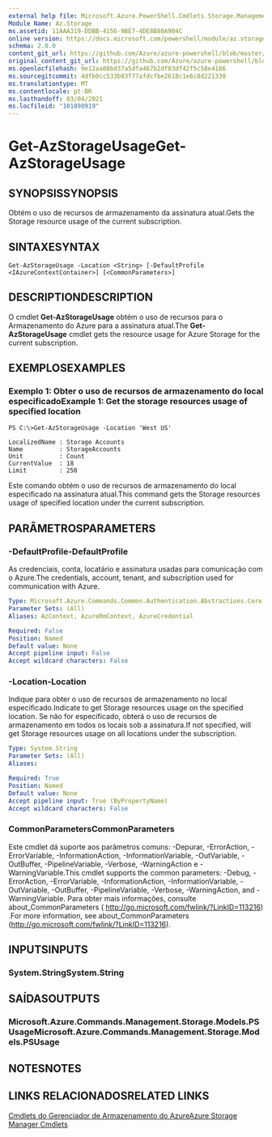 ```yaml
---
external help file: Microsoft.Azure.PowerShell.Cmdlets.Storage.Management.dll-Help.xml
Module Name: Az.Storage
ms.assetid: 11AAA319-DDBB-4156-9BE7-4DE8B80A904C
online version: https://docs.microsoft.com/powershell/module/az.storage/get-azstorageusage
schema: 2.0.0
content_git_url: https://github.com/Azure/azure-powershell/blob/master/src/Storage/Storage.Management/help/Get-AzStorageUsage.md
original_content_git_url: https://github.com/Azure/azure-powershell/blob/master/src/Storage/Storage.Management/help/Get-AzStorageUsage.md
ms.openlocfilehash: 9e12aa08bd37a5dfa467b2df03df42f5c58e4186
ms.sourcegitcommit: 4dfb0cc533b83f77afdcfbe2618c1e6c8d221330
ms.translationtype: MT
ms.contentlocale: pt-BR
ms.lasthandoff: 03/04/2021
ms.locfileid: "101890919"
---
```

# <span data-ttu-id="8660b-101">Get-AzStorageUsage</span><span class="sxs-lookup"><span data-stu-id="8660b-101">Get-AzStorageUsage</span></span>

## <span data-ttu-id="8660b-102">SYNOPSIS</span><span class="sxs-lookup"><span data-stu-id="8660b-102">SYNOPSIS</span></span>
<span data-ttu-id="8660b-103">Obtém o uso de recursos de armazenamento da assinatura atual.</span><span class="sxs-lookup"><span data-stu-id="8660b-103">Gets the Storage resource usage of the current subscription.</span></span>

## <span data-ttu-id="8660b-104">SINTAXE</span><span class="sxs-lookup"><span data-stu-id="8660b-104">SYNTAX</span></span>

```
Get-AzStorageUsage -Location <String> [-DefaultProfile <IAzureContextContainer>] [<CommonParameters>]
```

## <span data-ttu-id="8660b-105">DESCRIPTION</span><span class="sxs-lookup"><span data-stu-id="8660b-105">DESCRIPTION</span></span>
<span data-ttu-id="8660b-106">O cmdlet **Get-AzStorageUsage** obtém o uso de recursos para o Armazenamento do Azure para a assinatura atual.</span><span class="sxs-lookup"><span data-stu-id="8660b-106">The **Get-AzStorageUsage** cmdlet gets the resource usage for Azure Storage for the current subscription.</span></span>

## <span data-ttu-id="8660b-107">EXEMPLOS</span><span class="sxs-lookup"><span data-stu-id="8660b-107">EXAMPLES</span></span>

### <span data-ttu-id="8660b-108">Exemplo 1: Obter o uso de recursos de armazenamento do local especificado</span><span class="sxs-lookup"><span data-stu-id="8660b-108">Example 1: Get the storage resources usage of specified location</span></span>
```
PS C:\>Get-AzStorageUsage -Location 'West US'

LocalizedName : Storage Accounts
Name          : StorageAccounts
Unit          : Count
CurrentValue  : 18
Limit         : 250
```

<span data-ttu-id="8660b-109">Este comando obtém o uso de recursos de armazenamento do local especificado na assinatura atual.</span><span class="sxs-lookup"><span data-stu-id="8660b-109">This command gets the Storage resources usage of specified location under the current subscription.</span></span>

## <span data-ttu-id="8660b-110">PARÂMETROS</span><span class="sxs-lookup"><span data-stu-id="8660b-110">PARAMETERS</span></span>

### <span data-ttu-id="8660b-111">-DefaultProfile</span><span class="sxs-lookup"><span data-stu-id="8660b-111">-DefaultProfile</span></span>
<span data-ttu-id="8660b-112">As credenciais, conta, locatário e assinatura usadas para comunicação com o Azure.</span><span class="sxs-lookup"><span data-stu-id="8660b-112">The credentials, account, tenant, and subscription used for communication with Azure.</span></span>

```yaml
Type: Microsoft.Azure.Commands.Common.Authentication.Abstractions.Core.IAzureContextContainer
Parameter Sets: (All)
Aliases: AzContext, AzureRmContext, AzureCredential

Required: False
Position: Named
Default value: None
Accept pipeline input: False
Accept wildcard characters: False
```

### <span data-ttu-id="8660b-113">-Location</span><span class="sxs-lookup"><span data-stu-id="8660b-113">-Location</span></span>
<span data-ttu-id="8660b-114">Indique para obter o uso de recursos de armazenamento no local especificado.</span><span class="sxs-lookup"><span data-stu-id="8660b-114">Indicate to get Storage resources usage on the specified location.</span></span>
<span data-ttu-id="8660b-115">Se não for especificado, obterá o uso de recursos de armazenamento em todos os locais sob a assinatura.</span><span class="sxs-lookup"><span data-stu-id="8660b-115">If not specified, will get Storage resources usage on all locations under the subscription.</span></span>

```yaml
Type: System.String
Parameter Sets: (All)
Aliases:

Required: True
Position: Named
Default value: None
Accept pipeline input: True (ByPropertyName)
Accept wildcard characters: False
```

### <span data-ttu-id="8660b-116">CommonParameters</span><span class="sxs-lookup"><span data-stu-id="8660b-116">CommonParameters</span></span>
<span data-ttu-id="8660b-117">Este cmdlet dá suporte aos parâmetros comuns: -Depurar, -ErrorAction, -ErrorVariable, -InformationAction, -InformationVariable, -OutVariable, -OutBuffer, -PipelineVariable, -Verbose, -WarningAction e -WarningVariable.</span><span class="sxs-lookup"><span data-stu-id="8660b-117">This cmdlet supports the common parameters: -Debug, -ErrorAction, -ErrorVariable, -InformationAction, -InformationVariable, -OutVariable, -OutBuffer, -PipelineVariable, -Verbose, -WarningAction, and -WarningVariable.</span></span> <span data-ttu-id="8660b-118">Para obter mais informações, consulte about_CommonParameters ( http://go.microsoft.com/fwlink/?LinkID=113216) .</span><span class="sxs-lookup"><span data-stu-id="8660b-118">For more information, see about_CommonParameters (http://go.microsoft.com/fwlink/?LinkID=113216).</span></span>

## <span data-ttu-id="8660b-119">INPUTS</span><span class="sxs-lookup"><span data-stu-id="8660b-119">INPUTS</span></span>

### <span data-ttu-id="8660b-120">System.String</span><span class="sxs-lookup"><span data-stu-id="8660b-120">System.String</span></span>

## <span data-ttu-id="8660b-121">SAÍDAS</span><span class="sxs-lookup"><span data-stu-id="8660b-121">OUTPUTS</span></span>

### <span data-ttu-id="8660b-122">Microsoft.Azure.Commands.Management.Storage.Models.PSUsage</span><span class="sxs-lookup"><span data-stu-id="8660b-122">Microsoft.Azure.Commands.Management.Storage.Models.PSUsage</span></span>

## <span data-ttu-id="8660b-123">NOTES</span><span class="sxs-lookup"><span data-stu-id="8660b-123">NOTES</span></span>

## <span data-ttu-id="8660b-124">LINKS RELACIONADOS</span><span class="sxs-lookup"><span data-stu-id="8660b-124">RELATED LINKS</span></span>

[<span data-ttu-id="8660b-125">Cmdlets do Gerenciador de Armazenamento do Azure</span><span class="sxs-lookup"><span data-stu-id="8660b-125">Azure Storage Manager Cmdlets</span></span>](./Az.Storage.md)


